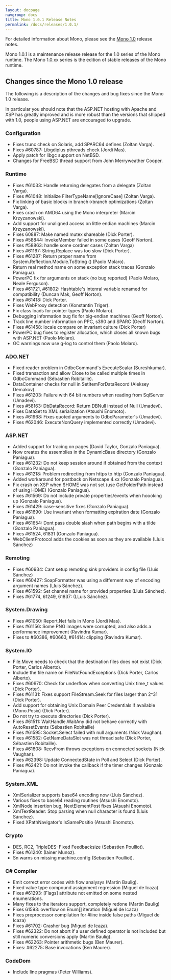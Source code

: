 ```yaml
---
layout: docpage
navgroup: docs
title: Mono 1.0.1 Release Notes
permalink: /docs/releases/1.0.1/
---
```


For detailed information about Mono, please see the [Mono 1.0](http://www.go-mono.com/archive/1.0/) release notes.

Mono 1.0.1 is a maintenance release release for the 1.0 series of the Mono runtime. The Mono 1.0.xx series is the edition of stable releases of the Mono runtime.

Changes since the Mono 1.0 release
----------------------------------

The following is a description of the changes and bug fixes since the Mono 1.0 release.

In particular you should note that the ASP.NET hosting with Apache and XSP has greatly improved and is more robust than the versions that shipped with 1.0, people using ASP.NET are encouraged to upgrade.

### Configuration

-   Fixes trunc check on Solaris, add SPARC64 defines (Zoltan Varga).
-   Fixes \#60787: Libgdiplus pthreads check (Jordi Mas).
-   Apply patch for libgc support on NetBSD.
-   Changes for FreeBSD thread support from John Merryweather Cooper.

### Runtime

-   Fixes \#61033: Handle returning delegates from a delegate (Zoltan Varga).
-   Fixes \#61048: Initialize FilterTypeName[IgnoreCase] (Zoltan Varga).
-   Fix linking of basic blocks in branch-\>branch optimizations (Zoltan Varga).
-   Fixes crash on AMD64 using the Mono interpreter (Marcin Krzyzanowski).
-   Add support for unaligned access on little endian machines (Marcin Krzyzanowski).
-   Fixes 60887: Make named mutex shareable (Dick Porter).
-   Fixes \#58844: InvokeMember failed in some cases (Geoff Norton).
-   Fixes \#58863: handle some cordner cases (Zoltan Varga)
-   Fixes \#61167: String.Replace was too slow (Dick Porter).
-   Fixes \#61287: Return proper name from System.Reflection.Module.ToString () (Paolo Molaro).
-   Return real method name on some exception stack traces (Gonzalo Paniagua).
-   PowerPC fix for arguments on stack (no bug reported) (Paolo Molaro, Neale Ferguson).
-   Fixes \#61721, \#61802: Hashtable's intenral variable renamed for compatibility (Duncan Mak, Geoff Norton).
-   Fixes \#61418: Dick Porter.
-   Fixes WebProxy detection (Konstantin Triger).
-   Fix class loads for pointer types (Paolo Molaro).
-   Debugging information bug fix for big-endian machines (Geoff Norton).
-   Track line number information on PPC, s390 and SPARC (Geoff Norton).
-   Fixes \#61458: locale compare on invariant culture (Dick Porter)
-   PowerPC bug fixes to register allocation, which closes all known bugs with ASP.NET (Paolo Molaro).
-   GC warnings now use g-log to control them (Paolo Molaro).

### ADO.NET

-   Fixed reader problem in OdbcCommand's ExecuteScalar (Sureshkumar).
-   Fixed transaction and allow Close to be called multiple times in OdbcCommand (Sébastien Robitaille).
-   DataContainer checks for null in SetItemForDataRecord (Aleksey Demakov).
-   Fixes \#61203: Failure with 64 bit numbers when reading from SqlServer (Umadevi).
-   Fixes \#58163: DbDataRecord: Return DBNull instead of Null (Umadevi).
-   Fixes DataSet to XML serialization (Atsushi Enomoto).
-   Fixes \#61968: Fixes quoted arguments to OdbcParameter's (Umadevi).
-   Fixes \#62046: ExecuteNonQuery implemented correctly (Umadevi).

### ASP.NET

-   Added support for tracing on pages (David Taylor, Gonzalo Paniagua).
-   Now creates the assemblies in the DynamicBase directory (Gonzalo Paniagua).
-   Fixes \#61232: Do not keep session around if obtained from the context (Gonzalo Paniagua).
-   Fixes \#61218: Problem redirecting from https to http (Gonzalo Paniagua).
-   Added workaround for postback on Netscape 4.xx (Gonzalo Paniagua).
-   Fix crash on XSP when \$HOME was not set (use GetFolderPath instead of using HOME) (Gonzalo Paniagua).
-   Fixes \#61569: Do not include private properties/events when hoooking up (Gonzalo Paniagua).
-   Fixes \#61429: case-sensitive fixes (Gonzalo Paniagua).
-   Fixes \#61690: Use invariant when formatting expiration date (Gonzalo Paniagua).
-   Fixes \#61654: Dont pass double slash when path begins with a tilde (Gonzalo Paniagua).
-   Fixes \#61524, 61831 (Gonzalo Paniagua).
-   WebClientProtocol adds the cookies as soon as they are available (Lluis Sánchez)

### Remoting

-   Fixes \#60934: Cant setup remoting sink providers in config file (Lluis Sánchez)
-   Fixes \#60427: SoapFormatter was using a differnent way of encoding argument names (Lluis Sánchez).
-   Fixes \#61592: Set channel name for provided properties (Lluis Sánchez).
-   Fixes \#61774, 61249, 61837: (LLuis Sánchez).

### System.Drawing

-   Fixes \#61050: Report.Net fails in Mono (Jordi Mas).
-   Fixes \#61156: Some PNG images were corrupted, and also adds a performance improvement (Ravindra Kumar).
-   Fixes to \#60386, \#60663, \#61414: clipping (Ravindra Kumar).

### System.IO

-   File.Move needs to check that the destination files does not exist (Dick Porter, Carlos Alberto).
-   Include the file name on FileNotFoundExceptions (Dick Porter, Carlos Alberto).
-   Fixes \#60970: Check for underflow when converting Unix time\_t values (Dick Porter).
-   Fixes \#61131: Fixes support FileStream.Seek for files larger than 2\^31 (Dick Porter).
-   Add support for obtaining Unix Domain Peer Credentials if available (Mono.Posix) (Dick Porter).
-   Do not try to execute directories (Dick Porter).
-   Fixes \#61511: WaitHandle.WaitAny did not behave correctly with AutoResetEvents (Sébastien Robitaille)
-   Fixes \#61595: Socket.Select failed with null arguments (Nick Vaughan).
-   Fixes \#61582: GetNameDataSlot was not thread safe (Dick Porter, Sébastien Robitaille).
-   Fixes \#61608: RecvFrom throws exceptions on connected sockets (Nick Vaughan).
-   Fixes \#62398: Update ConnectedState in Poll and Select (Dick Porter).
-   Fixes \#62421: Do not invoke the callback if the timer changes (Gonzalo Paniagua).

### System.XML

-   XmlSerializer supports base64 encoding now (Lluis Sánchez).
-   Various fixes to base64 reading routines (Atsushi Enomoto).
-   XmlNode insertion bug, NextElementPost fixes (Atsushi Enomoto).
-   XmlTextReader: Stop parsing when null character is found (Lluis Sánchez).
-   Fixed XPathNavigator's IsSamePositio (Atsushi Enomoto).

### Crypto

-   DES, RC2, TripleDES: Fixed Feedbacksize (Sebastien Poulliot).
-   Fixes \#61240: (Iainer Munoz).
-   Sn warns on missing machine.config (Sebastien Poulliot).

### C\# Compiler

-   Emit correct error codes with flow analysys (Martin Baulig).
-   Fixed value type compound assignment regression (Miguel de Icaza).
-   Fixes \#61293: [Flags] attribute not emitted on some nested enumerations.
-   Many fixes to the iterators support, completely redone (Martin Baulig)
-   Fixes 61593: overflow on Enum[] iteration (Miguel de Icaza)
-   Fixes preprocessor compilation for \#line inside false paths (Miguel de Icaza)
-   Fixes \#61702: Crasher bug (Miguel de Icaza).
-   Fixes \#62322: Do not abort if a user defined operator is not included but still numeric conversions apply (Martin Baulig).
-   Fixes \#62263: Pointer arithmetic bugs (Ben Maurer).
-   Fixes: \#62275: Base invocations (Ben Maurer).

### CodeDom

-   Include line pragmas (Peter Williams).

